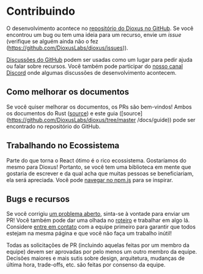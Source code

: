 # Contribuindo

O desenvolvimento acontece no [repositório do Dioxus no GitHub](https://github.com/DioxusLabs/dioxus). Se você encontrou um bug ou tem uma ideia para um recurso, envie um _issue_ (verifique se alguém ainda não o fez (https://github.com/DioxusLabs/dioxus/issues)).

[Discussões do GitHub](https://github.com/DioxusLabs/dioxus/discussions) podem ser usadas como um lugar para pedir ajuda ou falar sobre recursos. Você também pode participar do [nosso canal Discord](https://discord.gg/XgGxMSkvUM) onde algumas discussões de desenvolvimento acontecem.

## Como melhorar os documentos

Se você quiser melhorar os documentos, os PRs são bem-vindos! Ambos os documentos do Rust ([source](https://github.com/DioxusLabs/dioxus/tree/master/packages)) e este guia ([source](https://github.com/DioxusLabs/dioxus/tree/master /docs/guide)) pode ser encontrado no repositório do GitHub.

## Trabalhando no Ecossistema

Parte do que torna o React ótimo é o rico ecossistema. Gostaríamos do mesmo para Dioxus! Portanto, se você tem uma biblioteca em mente que gostaria de escrever e da qual acha que muitas pessoas se beneficiariam, ela será apreciada. Você pode [navegar no npm.js](https://www.npmjs.com/search?q=keywords:react-component) para se inspirar.

## Bugs e recursos

Se você corrigiu [um problema aberto](https://github.com/DioxusLabs/dioxus/issues), sinta-se à vontade para enviar um PR! Você também pode dar uma olhada no [roteiro](./roadmap.md) e trabalhar em algo lá. Considere [entre em contato](https://discord.gg/XgGxMSkvUM) com a equipe primeiro para garantir que todos estejam na mesma página e que você não faça um trabalho inútil!

Todas as solicitações de PR (incluindo aquelas feitas por um membro da equipe) devem ser aprovadas por pelo menos um outro membro da equipe.
Decisões maiores e mais sutis sobre design, arquitetura, mudanças de última hora, trade-offs, etc. são feitas por consenso da equipe.
